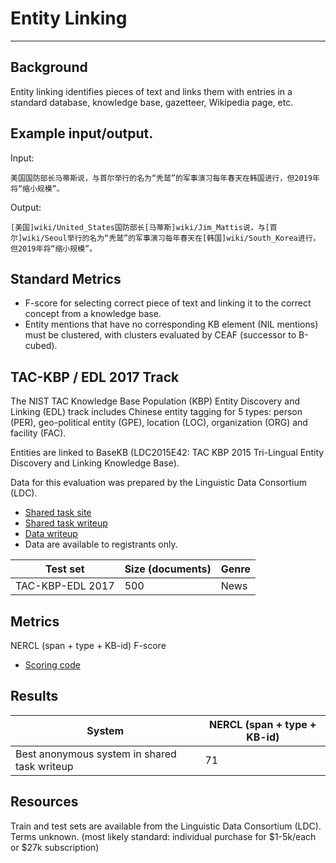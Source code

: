 # Entity Linking

---

## Background

Entity linking identifies pieces of text and links them with entries in a standard database, knowledge base, gazetteer, Wikipedia page, etc.

## Example input/output.

Input:
```
美国国防部长马蒂斯说，与首尔举行的名为“秃鹫”的军事演习每年春天在韩国进行，但2019年将“缩小规模”。
```
Output:
```
[美国]wiki/United_States国防部长[马蒂斯]wiki/Jim_Mattis说，与[首尔]wiki/Seoul举行的名为“秃鹫”的军事演习每年春天在[韩国]wiki/South_Korea进行，但2019年将“缩小规模”。
```

## Standard Metrics

* F-score for selecting correct piece of text and linking it to the correct concept from a knowledge base.
* Entity mentions that have no corresponding KB element (NIL mentions) must be clustered, with clusters evaluated by CEAF (successor to B-cubed).

## TAC-KBP / EDL 2017 Track

The NIST TAC Knowledge Base Population (KBP) Entity Discovery and Linking (EDL) track includes Chinese entity tagging for 5 types: person (PER), geo-political entity (GPE), location (LOC), organization (ORG) and facility (FAC).  

Entities are linked to BaseKB (LDC2015E42: TAC KBP 2015 Tri-Lingual Entity Discovery and Linking Knowledge Base).

Data for this evaluation was prepared by the Linguistic Data Consortium (LDC).
* [Shared task site](http://nlp.cs.rpi.edu/kbp/2017)
* [Shared task writeup](http://nlp.cs.rpi.edu/paper/kbp2017.pdf)
* [Data writeup](https://tac.nist.gov/publications/2017/presentations/TAC2017.KBP.RESOURCES.overview.presentation.pdf)
* Data are available to registrants only.

|  Test set | Size (documents) | Genre |
| --- | --- | --- |
|  TAC-KBP-EDL 2017 | 500 | News |

## Metrics

NERCL (span + type + KB-id) F-score
* [Scoring code](http://nlp.cs.rpi.edu/kbp/2017/scoring.html)

## Results 

|  System | NERCL (span + type + KB-id) |
| --- | --- |
|  Best anonymous system in shared task writeup | 71 |

## Resources

Train and test sets are available from the Linguistic Data Consortium (LDC).  Terms unknown.
(most likely standard: individual purchase for $1-5k/each or $27k subscription)


